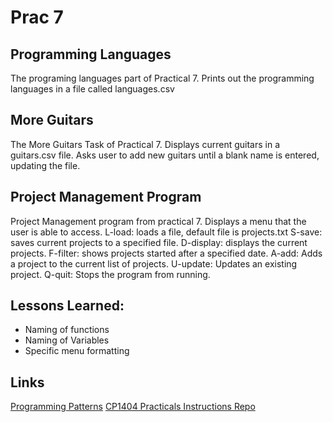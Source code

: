 # Prac 7
## Programming Languages
The programing languages part of Practical 7.
Prints out the programming languages in a file called languages.csv

## More Guitars
The More Guitars Task of Practical 7.
Displays current guitars in a guitars.csv file.
Asks user to add new guitars until a blank name is entered, updating the file.

## Project Management Program
Project Management program from practical 7.
Displays a menu that the user is able to access.
L-load: loads a file, default file is projects.txt
S-save: saves current projects to a specified file.
D-display: displays the current projects.
F-filter: shows projects started after a specified date.
A-add: Adds a project to the current list of projects.
U-update: Updates an existing project.
Q-quit: Stops the program from running.

## Lessons Learned:
- Naming of functions
- Naming of Variables
- Specific menu formatting

## Links
[Programming Patterns](https://github.com/CP1404/Starter/wiki/Programming-Patterns)
[CP1404 Practicals Instructions Repo](https://github.com/CP1404/Practicals/tree/master/prac_07)